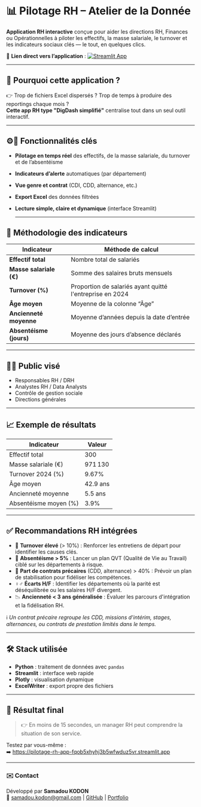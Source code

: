 # 📊 Pilotage RH – Atelier de la Donnée

**Application RH interactive** conçue pour aider les directions RH, Finances ou Opérationnelles à piloter les effectifs, la masse salariale, le turnover et les indicateurs sociaux clés — le tout, en quelques clics.

🔗 **Lien direct vers l’application** : [![Streamlit App](https://static.streamlit.io/badges/streamlit_badge_black_white.svg)](https://pilotage-rh-app-fqob5xhyhj3b5wfwduz5vr.streamlit.app)

---

## 🚀 Pourquoi cette application ?

👉 Trop de fichiers Excel dispersés ? Trop de temps à produire des reportings chaque mois ?  
**Cette app RH type "DigDash simplifié"** centralise tout dans un seul outil interactif.

---

## ⚙️📌 Fonctionnalités clés

- **Pilotage en temps réel** des effectifs, de la masse salariale, du turnover et de l’absentéisme
- **Indicateurs d’alerte** automatiques (par département)
- **Vue genre et contrat** (CDI, CDD, alternance, etc.)
- **Export Excel** des données filtrées
- **Lecture simple, claire et dynamique** (interface Streamlit)

  ---

## 🧮 Méthodologie des indicateurs

| Indicateur                 | Méthode de calcul                                                                 |
|---------------------------|-----------------------------------------------------------------------------------|
| **Effectif total**        | Nombre total de salariés                                                         |
| **Masse salariale (€)**   | Somme des salaires bruts mensuels                                                |
| **Turnover (%)**          | Proportion de salariés ayant quitté l'entreprise en 2024                         |
| **Âge moyen**             | Moyenne de la colonne “Âge”                                                      |
| **Ancienneté moyenne**    | Moyenne d’années depuis la date d’entrée                                         |
| **Absentéisme (jours)**   | Moyenne des jours d’absence déclarés                                             |

---

## 👨‍💼 Public visé

- Responsables RH / DRH
- Analystes RH / Data Analysts
- Contrôle de gestion sociale
- Directions générales

---

## 📈 Exemple de résultats

| Indicateur              | Valeur      |
|-------------------------|-------------|
| Effectif total          | 300         |
| Masse salariale (€)     | 971 130     |
| Turnover 2024 (%)       | 9.67%       |
| Âge moyen               | 42.9 ans    |
| Ancienneté moyenne      | 5.5 ans     |
| Absentéisme moyen (%)   | 3.9%        |

---

## ✅ Recommandations RH intégrées

- 🔎 **Turnover élevé** (> 10%) : Renforcer les entretiens de départ pour identifier les causes clés.
- 🏥 **Absentéisme > 5%** : Lancer un plan QVT (Qualité de Vie au Travail) ciblé sur les départements à risque.
- 👥 **Part de contrats précaires** (CDD, alternance) > 40% : Prévoir un plan de stabilisation pour fidéliser les compétences.
- ♀️♂️ **Écarts H/F** : Identifier les départements où la parité est déséquilibrée ou les salaires H/F divergent.
- 📉 **Ancienneté < 3 ans généralisée** : Évaluer les parcours d'intégration et la fidélisation RH.

ℹ️ *Un contrat précaire regroupe les CDD, missions d’intérim, stages, alternances, ou contrats de prestation limités dans le temps.*

---

## 🛠️ Stack utilisée

- **Python** : traitement de données avec `pandas`
- **Streamlit** : interface web rapide
- **Plotly** : visualisation dynamique
- **ExcelWriter** : export propre des fichiers

---

## 👀 Résultat final

> 👉 En moins de 15 secondes, un manager RH peut comprendre la situation de son service.

Testez par vous-même :  
➡️ https://pilotage-rh-app-fqob5xhyhj3b5wfwduz5vr.streamlit.app

---

### ✉️ Contact

Développé par **Samadou KODON**  
📧 samadou.kodon@gmail.com | [GitHub](https://github.com/Samadkod) | [Portfolio](https://samadkod.github.io/)


